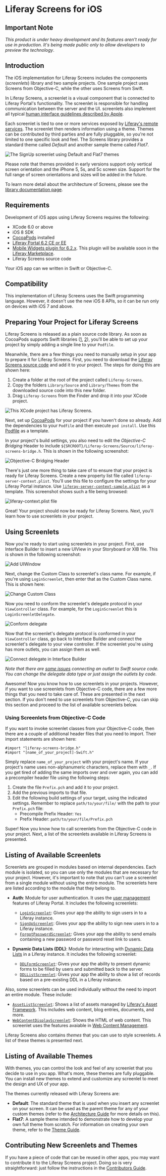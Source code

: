 # Liferay Screens for iOS

## Important Note

*This product is under heavy development and its features aren't ready for use in production. It's being made public only to allow developers to preview the technology*.

## Introduction

The iOS implementation for Liferay Screens includes the components (*screenlets*) library and two sample projects. One sample project uses Screens from Objective-C, while the other uses Screens from Swift.

In Liferay Screens, a screenlet is a visual component that is connected to Liferay Portal's functionality. The screenlet is responsible for handling communication between the server and the UI. screenlets also implement all typical [human interface guidelines described by Apple](https://developer.apple.com/library/ios/documentation/userexperience/conceptual/mobilehig/).

Each screenlet is tied to one or more services exposed by [Liferay's remote services](https://www.liferay.com/documentation/liferay-portal/6.2/development/-/ai/accessing-services-remotely-liferay-portal-6-2-dev-guide-05-en). The screenlet then renders information using a theme. Themes can be contributed by third parties and are fully pluggable, so you're not limited to one specific look and feel. The Screens library provides a standard theme called *Default*  and another sample theme called *Flat7*.

![The SignUp screenlet using Default and Flat7 themes](Documentation/Images/screens-phone2.png)

Please note that themes provided in early versions support only vertical screen orientation and the iPhone 5, 5s, and 5c screen size. Support for the full range of screen orientations and sizes will be added in the future.

To learn more detail about the architecture of Screens, please see the [library documentation page](https://github.com/liferay/liferay-screens/tree/master/ios/Library/README.md).

## Requirements

Development of iOS apps using Liferay Screens requires the following: 

  - XCode 6.0 or above
  - iOS 8 SDK
  - [CocoaPods](http://cocoapods.org) installed
  - [Liferay Portal 6.2 CE or EE](http://www.liferay.com/downloads/liferay-portal/available-releases)
  - [Mobile Widgets plugin for 6.2.x](https://github.com/liferay/liferay-plugins/tree/6.2.x/webs/mobile-widgets-web). 
    This plugin will be available soon in the [Liferay Marketplace](https://www.liferay.com/marketplace).
  - Liferay Screens source code

Your iOS app can we written in Swift or Objective-C.

## Compatibility

This implementation of Liferay Screens uses the Swift programming language. However, it doesn't use the new iOS 8 APIs, so it can be run only on devices with iOS 7 and above.

## Preparing Your Project for Liferay Screens

Liferay Screens is released as a plain source code library. As soon as CocoaPods supports Swift libraries ([1](https://github.com/CocoaPods/CocoaPods/pull/2222), [2](https://github.com/CocoaPods/CocoaPods/issues/2272)), you'll be able to set up your project by simply adding a single line to your `Podfile`. 

Meanwhile, there are a few things you need to manually setup in your app to prepare it for Liferay Screens. First, you need to download the [Liferay Screens source code](https://github.com/liferay/liferay-screens/archive/master.zip) and add it to your project. The steps for doing this are shown here:

1. Create a folder at the root of the project called `Liferay-Screens`.
2. Copy the folders `Library/Source` and `Library/Themes` from the downloaded 
   source code into this new folder.
3. Drag `Liferay-Screens` from the Finder and drop it into your XCode project.

![This XCode project has Liferay Screens.](Documentation/Images/project-setup.png)

Next, set up [CocoaPods](http://cocoapods.org) for your project if you haven't done so already. Add the dependencies to your `Podfile` and then execute `pod install`. Use this [Podfile](https://github.com/liferay/liferay-screens/tree/master/ios/Library/Podfile) as a template.    

In your project's build settings, you also need to edit the *Objective-C Bridging* Header to include `${SRCROOT}/Liferay-Screens/Source/liferay-screens-bridge.h`. This is shown in the following screenshot:

![Objective-C Bridging Header](Documentation/Images/project-header.png)

There's just one more thing to take care of to ensure that your project is ready for Liferay Screens. Create a new property list file called `liferay-server-context.plist`. You'll use this file to configure the settings for your Liferay Portal instance. Use [`liferay-server-context-sample.plist`](https://github.com/liferay/liferay-screens/tree/master/ios/Library/Source/liferay-server-context-sample.plist) as a template. This screenshot shows such a file being browsed:

![liferay-context.plist file](Documentation/Images/liferay-context.png)

Great! Your project should now be ready for Liferay Screens. Next, you'll learn how to use screenlets in your project.

## Using Screenlets

Now you're ready to start using screenlets in your project. First, use Interface Builder to insert a new UIView in your Storyboard or XIB file. This is shown in the following screenshot:

![Add UIWindow](Documentation/Images/add-uiwindow.png "Add UIWindow")

Next, change the Custom Class to screenlet's class name. For example, if you're using `LoginScreenlet`, then enter that as the Custom Class name. This is shown here:

![Change Custom Class](Documentation/Images/custom-class.png "Change Custom Class")

Now you need to conform the screenlet's delegate protocol in your `ViewController` class. For example, for the `LoginScreenlet` this is `LoginScreenletDelegate`.

![Conform delegate](Documentation/Images/conform-delegate.png "Conform delegate")

Now that the screenlet's delegate protocol is conformed in your `ViewController` class, go back to Interface Builder and connect the screenlet's delegate to your view controller. If the screenlet you're using has more outlets, you can assign them as well.

![Connect delegate in Interface Builder](Documentation/Images/xcode-delegate.png "Connect delegate in Interface Builder")

*Note that there are [some issues](http://stackoverflow.com/questions/26180268/interface-builder-iboutlet-and-protocols-for-delegate-and-datasource-in-swift/26180481#26180481) connecting an outlet to Swift source code. You can change the delegate data type or just assign the outlets by code.*

Awesome! Now you know how to use screenlets in your projects. However, if you want to use screenlets from Objective-C code, there are a few more things that you need to take care of. These are presented in the next section. If you don't need to use screenlets from Objective-C, you can skip this section and proceed to the list of available screenlets below.

### Using Screenlets from Objective-C Code

If you want to invoke screenlet classes from your Objective-C code, then there are a couple of additional header files that you need to import. Their import statements are shown here:

    #import "liferay-screens-bridge.h"
    #import "[name_of_your_project]-Swift.h"
    
Simply replace `name_of_your_project` with your project's name. If your project's name uses non-alphanumeric characters, replace them with `_`. If you get tired of adding the same imports over and over again, you can add a precompiler header file using the following steps:

1. Create the file `Prefix.pch` and add it to your project.
2. Add the previous imports to that file.
3. Edit the following build settings of your target, using the indicated settings. Remember to replace `path/to/your/file/` with the path to your `Prefix.pch` file:
	- Precompile Prefix Header: `Yes`
	- Prefix Header: `path/to/your/file/Prefix.pch`

Super! Now you know how to call screenlets from the Objective-C code in your project. Next, a list of the screenlets available in Liferay Screens is presented.
    
## Listing of Available Screenlets

Screenlets are grouped in modules based on internal dependencies. Each module is isolated, so you can use only the modules that are necessary for your project. However, it's important to note that you can't use a screenlet from a single module without using the entire module. The screenlets here are listed according to the module that they belong to.

- **Auth**: Module for user authentication. It uses the [user management](https://www.liferay.com/documentation/liferay-portal/6.2/user-guide/-/ai/management-liferay-portal-6-2-user-guide-16-en) features of Liferay Portal. It includes the following screenlets:

	- [`LoginScreenlet`](Documentation/LoginScreenlet.md): Gives your app the ability to sign users in to a Liferay instance.
	- [`SignUpScreenlet`](Documentation/SignUpScreenlet.md): Gives your app the ability to sign new users in to a Liferay instance.
	- [`ForgotPasswordScreenlet`](Documentation/ForgotPasswordScreenlet.md): Gives your app the ability to send emails containing a new password or password reset link to users.

- **Dynamic Data Lists (DDL)**: Module for interacting with [Dynamic Data Lists](https://www.liferay.com/documentation/liferay-portal/6.2/user-guide/-/ai/using-web-forms-and-dynamic-data-lists-liferay-portal-6-2-user-guide-10-en) in a Liferay instance. It includes the following screenlet:

	- [`DDLFormScreenlet`](Documentation/DDLFormScreenlet.md): Gives your app the ability to present dynamic forms to be filled by users and submitted back to the server.
	- [`DDLListScreenlet`](Documentation/DDLListScreenlet.md): Gives your app the ability to show a list of records based on a pre-existing DDL in a Liferay instance.

Also, some screenlets can be used individually without the need to import an entire module. These include:

- [`AssetListScreenlet`](Documentation/AssetListScreenlet.md): Shows a list of assets managed by [Liferay's Asset Framework](https://www.liferay.com/documentation/liferay-portal/6.2/development/-/ai/asset-framework-liferay-portal-6-2-dev-guide-06-en). This includes web content, blog entries, documents, and more.
- [`WebContentDisplayScreenlet`](Documentation/WebContentDisplayScreenlet.md): Shows the HTML of web content. This screenlet uses the features avaiable in [Web Content Management](https://www.liferay.com/documentation/liferay-portal/6.2/user-guide/-/ai/web-content-management-liferay-portal-6-2-user-guide-02-en).

Liferay Screens also contains *themes* that you can use to style screenlets. A list of these themes is presented next.
	  
## Listing of Available Themes

With themes, you can control the look and feel of any screenlet that you decide to use in you app. What's more, these themes are fully pluggable. You can install new themes to extend and customize any screenlet to meet the design and UX of your app.

The themes currently released with Liferay Screens are:

- **Default**: The standard theme that is used when you insert any screenlet on your screen. It can be used as the parent theme for any of your custom themes (refer to the [Architecture Guide](Documentation/architecture.md#theme-layer) for more details on this).
- **Flat7**: A sample theme intended to demonstrate how to develop your own full theme from scratch. For information on creating your own theme, refer to the [Theme Guide](Documentation/themes.md).

## Contributing New Screenlets and Themes

If you have a piece of code that can be reused in other apps, you may want to contribute it to the Liferay Screens project. Doing so is very straightforward: just follow the instructions in the [Contributors Guide](https://github.com/liferay/liferay-screens/tree/master/CONTRIBUTING.md).

